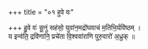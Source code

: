 +++
title = "०१ हुवे वः"

+++
हु॒वे वः॑ सू॒नुं सह॑सो॒ युवा॑न॒मद्रो॑घवाचं म॒तिभि॒र्यवि॑ष्ठम् ।  
य इन्व॑ति॒ द्रवि॑णानि॒ प्रचे॑ता वि॒श्ववा॑राणि पुरु॒वारो॑ अ॒ध्रुक् ॥